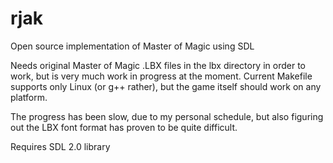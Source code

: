 rjak
====

Open source implementation of Master of Magic using SDL

Needs original Master of Magic .LBX files in the lbx directory in order to work, but is very much work in progress at the moment.
Current Makefile supports only Linux (or g++ rather), but the game itself should work on any platform.

The progress has been slow, due to my personal schedule, but also figuring out the LBX font format has proven to be quite difficult.

Requires SDL 2.0 library
